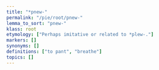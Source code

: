 ```yaml
---
title: "*pnew-"
permalink: "/pie/root/pnew-"
lemma_to_sort: "pnew-"
klass: root
etymology: ["Perhaps imitative or related to *plew-."]
markers: []
synonyms: []
definitions: ["to pant", "breathe"]
topics: []
---
```

